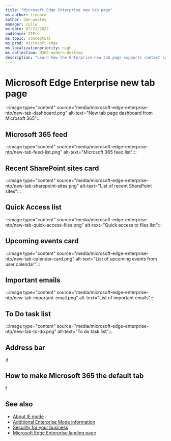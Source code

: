 ```yaml
---
title: "Microsoft Edge Enterprise new tab page"
ms.author: trnohra
author: dan-wesley
manager: collw
ms.date: 07/21/2022
audience: ITPro
ms.topic: conceptual
ms.prod: microsoft-edge
ms.localizationpriority: high
ms.collection: M365-modern-desktop
description: "Learn how the Enterprise new tab page supports context switching and increases worker productivity."
---
```


# Microsoft Edge Enterprise new tab page

:::image type="content" source="media/microsoft-edge-enterprise-ntp/new-tab-dashboard.png" alt-text="New tab page dashboard from Microsoft 365":::

## Microsoft 365 feed

:::image type="content" source="media/microsoft-edge-enterprise-ntp/new-tab-feed-list.png" alt-text="Microsoft 365 feed list":::

## Recent SharePoint sites card

:::image type="content" source="media/microsoft-edge-enterprise-ntp/new-tab-sharepoint-sites.png" alt-text="List of recent SharePoint sites":::

## Quick Access list

:::image type="content" source="media/microsoft-edge-enterprise-ntp/new-tab-quick-access-files.png" alt-text="Quick access to files list":::

## Upcoming events card

:::image type="content" source="media/microsoft-edge-enterprise-ntp/new-tab-calendar-card.png" alt-text="List of upcoming events from user calendar":::

## Important emails

:::image type="content" source="media/microsoft-edge-enterprise-ntp/new-tab-important-email.png" alt-text="List of important emails":::

## To Do task list

:::image type="content" source="media/microsoft-edge-enterprise-ntp/new-tab-to-do.png" alt-text="To do task list":::

## Address bar

d

## How to make Microsoft 365 the default tab

f

## See also

- [About IE mode](./edge-ie-mode.md)
- [Additional Enterprise Mode information](/internet-explorer/ie11-deploy-guide/enterprise-mode-overview-for-ie11)
- [Security for your business](./ms-edge-security-for-business)
- [Microsoft Edge Enterprise landing page](https://aka.ms/EdgeEnterprise)
